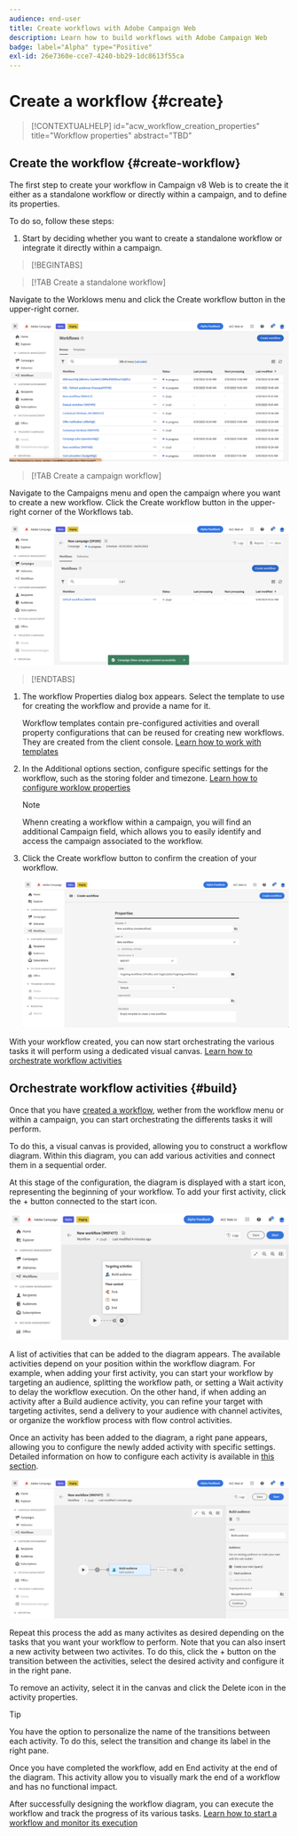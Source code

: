 ```yaml
---
audience: end-user
title: Create workflows with Adobe Campaign Web
description: Learn how to build workflows with Adobe Campaign Web
badge: label="Alpha" type="Positive"
exl-id: 26e7360e-cce7-4240-bb29-1dc8613f55ca
---
```


# Create a workflow {#create}

>[!CONTEXTUALHELP]
>id="acw_workflow_creation_properties"
>title="Workflow properties"
>abstract="TBD"

## Create the workflow {#create-workflow}

The first step to create your workflow in Campaign v8 Web is to create the it either as a standalone workflow or directly within a campaign, and to define its properties.

To do so, follow these steps:

1. Start by deciding whether you want to create a standalone workflow or integrate it directly within a campaign.

>[!BEGINTABS]

>[!TAB Create a standalone workflow]

Navigate to the Worklows menu and click the Create workflow button in the upper-right corner.

![](assets/workflow-create-standalone.png)

>[!TAB Create a campaign workflow]

Navigate to the Campaigns menu and open the campaign where you want to create a new workflow. Click the Create workflow button in the upper-right corner of the Workflows tab.

![](assets/workflow-create-campaign.png)

>[!ENDTABS]

1. The workflow Properties dialog box appears. Select the template to use for creating the workflow and provide a name for it.

    Workflow templates contain pre-configured activities and overall property configurations that can be reused for creating new workflows. They are created from the client console. [Learn how to work with templates](https://experienceleague.adobe.com/docs/campaign/automation/workflows/introduction/build-a-workflow.html#workflow-templates)

1. In the Additional options section, configure specific settings for the workflow, such as the storing folder and timezone. [Learn how to configure worklow properties](workflow-settings.md)

    >[!NOTE]
    >
    >Whenn creating a workflow within a campaign, you will find an additional Campaign field, which allows you to easily identify and access the  campaign associated to the workflow.

1. Click the Create workflow button to confirm the creation of your workflow.

    ![](assets/workflow-create.png)

With your workflow created, you can now start orchestrating the various tasks it will perform using a dedicated visual canvas. [Learn how to orchestrate workflow activities](#build)

## Orchestrate workflow activities {#build}

Once that you have [created a workflow](create-workflow.md), wether from the workflow menu or within a campaign, you can start orchestrating the differents tasks it will perform.

To do this, a visual canvas is provided, allowing you to construct a workflow diagram. Within this diagram, you can add various activities and connect them in a sequential order.

At this stage of the configuration, the diagram is displayed with a start icon, representing the beginning of your workflow. To add your first activity, click the + button connected to the start icon.

![](assets/workflow-start.png)

A list of activities that can be added to the diagram appears. The available activities depend on your position within the workflow diagram. For example, when adding your first activity, you can start your workflow by targeting an audience, splitting the workflow path, or setting a Wait activity to delay the workflow execution. On the other hand, if when adding an activity after a Build audience activity, you can refine your target with targeting activites, send a delivery to your audience with channel activites, or organize the workflow process with flow control activities.

Once an activity has been added to the diagram, a right pane appears, allowing you to configure the newly added activity with specific settings. Detailed information on how to configure each activity is available in [this section](get-started-activities.md).

![](assets/workflow-configure-activities.png)

Repeat this process the add as many activites as desired depending on the tasks that you want your workflow to perform. Note that you can also insert a new activity between two activites. To do this, click the + button on the transition between the activities, select the desired activity and configure it in the right pane.

To remove an activity, select it in the canvas and click the Delete icon in the activity properties.

>[!TIP]
>
>You have the option to personalize the name of the transitions between each activity. To do this, select the transition and change its label in the right pane.

Once you have completed the workflow, add en End activity at the end of the diagram. This activity allow you to visually mark the end of a workflow and has no functional impact.

After successfully designing the workflow diagram, you can execute the workflow and track the progress of its various tasks. [Learn how to start a workflow and monitor its execution](start-monitor-workflows.md)
